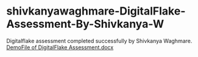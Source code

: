 # shivkanyawaghmare-DigitalFlake-Assessment-By-Shivkanya-W
Digitalflake assessment completed successfully by Shivkanya Waghmare. 
[DemoFile of DigitalFlake Assessment.docx](https://github.com/user-attachments/files/17089461/DemoFile.of.DigitalFlake.Assessment.docx)
